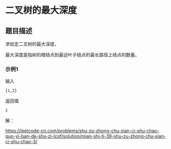 # 二叉树的最大深度

## 题目描述

求给定二叉树的最大深度，

最大深度是指树的根结点到最远叶子结点的最长路径上结点的数量。

### 示例1

输入

```
{1,2}
```

返回值

```
2
```





 解：

https://leetcode-cn.com/problems/shu-zu-zhong-chu-xian-ci-shu-chao-guo-yi-ban-de-shu-zi-lcof/solution/mian-shi-ti-39-shu-zu-zhong-chu-xian-ci-shu-chao-3/